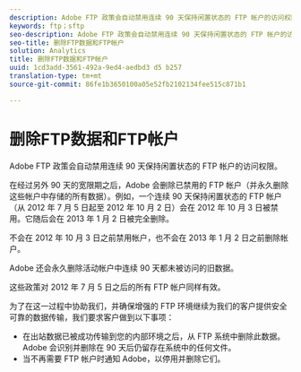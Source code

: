 ```yaml
---
description: Adobe FTP 政策会自动禁用连续 90 天保持闲置状态的 FTP 帐户的访问权限。
keywords: ftp；sftp
seo-description: Adobe FTP 政策会自动禁用连续 90 天保持闲置状态的 FTP 帐户的访问权限。
seo-title: 删除FTP数据和FTP帐户
solution: Analytics
title: 删除FTP数据和FTP帐户
uuid: 1cd3add-3561-492a-9ed4-aedbd3 d5 b257
translation-type: tm+mt
source-git-commit: 86fe1b3650100a05e52fb2102134fee515c871b1

---
```



# 删除FTP数据和FTP帐户

Adobe FTP 政策会自动禁用连续 90 天保持闲置状态的 FTP 帐户的访问权限。

在经过另外 90 天的宽限期之后，Adobe 会删除已禁用的 FTP 帐户（并永久删除这些帐户中存储的所有数据）。例如，一个连续 90 天保持闲置状态的 FTP 帐户（从 2012 年 7 月 5 日起至 2012 年 10 月 2 日）会在 2012 年 10 月 3 日被禁用。它随后会在 2013 年 1 月 2 日被完全删除。

不会在 2012 年 10 月 3 日之前禁用帐户，也不会在 2013 年 1 月 2 日之前删除帐户。

Adobe 还会永久删除活动帐户中连续 90 天都未被访问的旧数据。

这些政策对 2012 年 7 月 5 日之后的所有 FTP 帐户同样有效。

为了在这一过程中协助我们，并确保增强的 FTP 环境继续为我们的客户提供安全可靠的数据传输，我们要求客户做到以下事项：

* 在出站数据已被成功传输到您的内部环境之后，从 FTP 系统中删除此数据。Adobe 会识别并删除在 90 天后仍留存在系统中的任何文件。
* 当不再需要 FTP 帐户时通知 Adobe，以停用并删除它们。

